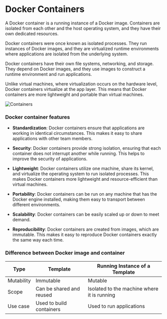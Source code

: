 # Docker Containers

A Docker container is a running instance of a Docker image. Containers are isolated from each other and the host operating system, and they have their own dedicated resources.

Docker containers were once known as isolated processes. They run instances of Docker images, and they are virtualized runtime environments where applications are isolated from the underlying system.

Docker containers have their own file systems, networking, and storage. They depend on Docker images, and they use images to construct a runtime environment and run applications.

Unlike virtual machines, where virtualization occurs on the hardware level, Docker containers virtualize at the app layer. This means that Docker containers are more lightweight and portable than virtual machines.

![Containers](https://phoenixnap.com/kb/wp-content/uploads/2021/04/container-vs-virtual-machine.png)

### Docker container features

- **Standardization**: Docker containers ensure that applications are working in identical circumstances. This makes it easy to share applications with other team members.

- **Security**: Docker containers provide strong isolation, ensuring that each container does not interrupt another while running. This helps to improve the security of applications.

- **Lightweight**: Docker containers utilize one machine, share its kernel, and virtualize the operating system to run isolated processes. This makes Docker containers more lightweight and resource-efficient than virtual machines.

- **Portability**: Docker containers can be run on any machine that has the Docker engine installed, making them easy to transport between different environments.

- **Scalability**: Docker containers can be easily scaled up or down to meet demand.

- **Reproducibility**: Docker containers are created from images, which are immutable. This makes it easy to reproduce Docker containers exactly the same way each time.

### Difference between Docker image and container

| Type       | Template                 | Running Instance of a Template              |
| ---------- | ------------------------ | ------------------------------------------- |
| Mutability | Immutable                | Mutable                                     |
| Scope      | Can be shared and reused | Isolated to the machine where it is running |
| Use case   | Used to build containers | Used to run applications                    |

